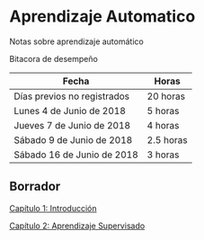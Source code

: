 # Aprendizaje Automatico
Notas sobre aprendizaje automático

Bitacora de desempeño


|          Fecha                |     Horas     |
| ----------------------------- | ------------- |
| Días previos no registrados   | 20   horas      |
| Lunes 4 de Junio de 2018      |  5   horas      |
| Jueves 7 de Junio de 2018     |  4   horas      |
| Sábado 9 de Junio de 2018     |  2.5 horas      |
| Sábado 16 de Junio de 2018     | 3 horas      |


##
## Borrador
<dl>
  <a href="https://nbviewer.jupyter.org/github/rafneta/AprendizajeAutomatico/blob/master/Cap1_Introduccion.ipynb" target="blank_"> Capítulo 1: Introducción </a>
 </dl>

<dl>
  <a href="https://nbviewer.jupyter.org/github/rafneta/AprendizajeAutomatico/blob/master/Cap2_Aprendizaje_Supervisado.ipynb" target="blank_"> Capítulo 2: Aprendizaje Supervisado</a>
 </dl>
